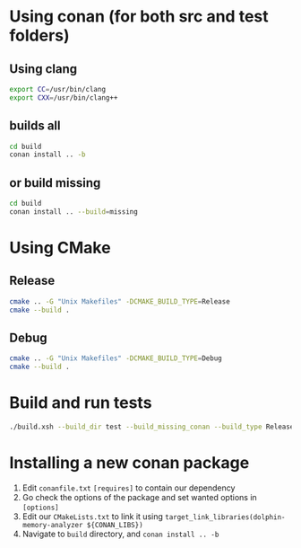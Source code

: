 # Using conan (for both src and test folders)

## Using clang
```bash
export CC=/usr/bin/clang
export CXX=/usr/bin/clang++
```

## builds all
```bash
cd build
conan install .. -b
```
## or build missing
```bash
cd build
conan install .. --build=missing
```

# Using CMake

## Release
```bash
cmake .. -G "Unix Makefiles" -DCMAKE_BUILD_TYPE=Release
cmake --build .
```

## Debug
```bash
cmake .. -G "Unix Makefiles" -DCMAKE_BUILD_TYPE=Debug
cmake --build .
```

# Build and run tests
```bash
./build.xsh --build_dir test --build_missing_conan --build_type Release ; ./run_tests.bash
```

# Installing a new conan package
1. Edit `conanfile.txt` `[requires]` to contain our dependency
2. Go check the options of the package and set wanted options in `[options]`
3. Edit our `CMakeLists.txt` to link it using `target_link_libraries(dolphin-memory-analyzer ${CONAN_LIBS})`
4. Navigate to `build` directory, and `conan install .. -b`
